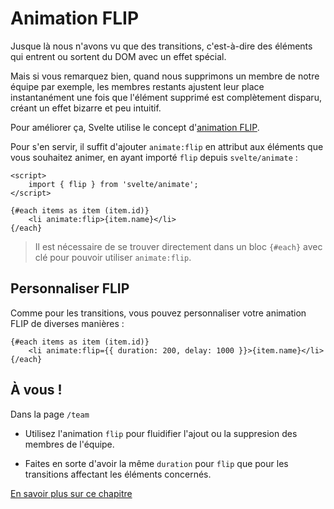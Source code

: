 # Animation FLIP

Jusque là nous n'avons vu que des transitions, c'est-à-dire des éléments qui entrent ou sortent du DOM avec un effet spécial.

Mais si vous remarquez bien, quand nous supprimons un membre de notre équipe par exemple, les membres restants ajustent leur place instantanément une fois que l'élément supprimé est complètement disparu, créant un effet bizarre et peu intuitif.

Pour améliorer ça, Svelte utilise le concept d'[animation FLIP](https://aerotwist.com/blog/flip-your-animations).

Pour s'en servir, il suffit d'ajouter `animate:flip` en attribut aux éléments que vous souhaitez animer, en ayant importé `flip` depuis `svelte/animate` :

```svelte
<script>
	import { flip } from 'svelte/animate';
</script>

{#each items as item (item.id)}
	<li animate:flip>{item.name}</li>
{/each}
```

> Il est nécessaire de se trouver directement dans un bloc `{#each}` avec clé pour pouvoir utiliser `animate:flip`.

## Personnaliser FLIP

Comme pour les transitions, vous pouvez personnaliser votre animation FLIP de diverses manières :

```svelte
{#each items as item (item.id)}
	<li animate:flip={{ duration: 200, delay: 1000 }}>{item.name}</li>
{/each}
```

## À vous !

<section class='task'>

Dans la page `/team`

- Utilisez l'animation `flip` pour fluidifier l'ajout ou la suppresion des membres de l'équipe.

- Faites en sorte d'avoir la même `duration` pour `flip` que pour les transitions affectant les éléments concernés.

</section>

[En savoir plus sur ce chapitre](https://svelte.dev/docs/svelte-animate#flip)
